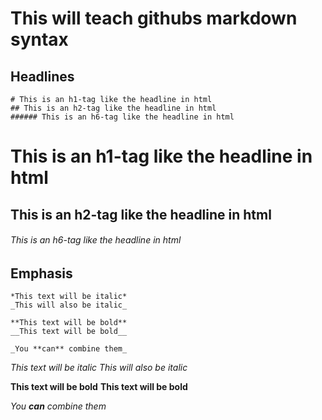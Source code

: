 # This will teach githubs markdown syntax

## Headlines
```
# This is an h1-tag like the headline in html
## This is an h2-tag like the headline in html
###### This is an h6-tag like the headline in html
```
# This is an h1-tag like the headline in html
## This is an h2-tag like the headline in html
###### This is an h6-tag like the headline in html

## Emphasis
```
*This text will be italic* 
_This will also be italic_

**This text will be bold**
__This text will be bold__

_You **can** combine them_
```
*This text will be italic* 
_This will also be italic_

**This text will be bold**
__This text will be bold__

_You **can** combine them_ 
